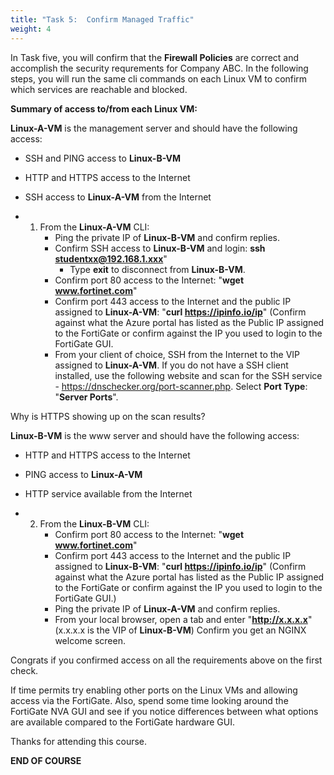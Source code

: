 ```yaml
---
title: "Task 5:  Confirm Managed Traffic"
weight: 4
---
```






In Task five, you will confirm that the **Firewall Policies** are correct and accomplish the security requrements for Company ABC.  In the following steps, you will run the same cli commands on each Linux VM to confirm which services are reachable and blocked.

**Summary of access to/from each Linux VM:**

**Linux-A-VM** is the management server and should have the following access:
- SSH and PING access to **Linux-B-VM**
- HTTP and HTTPS access to the Internet
- SSH access to **Linux-A-VM** from the Internet

- 1. From the **Linux-A-VM** CLI:
        - Ping the private IP of **Linux-B-VM** and confirm replies. 
        - Confirm SSH access to **Linux-B-VM** and login:  **ssh studentxx@192.168.1.xxx**"
            - Type **exit** to disconnect from **Linux-B-VM**.
        - Confirm port 80 access to the Internet:  "**wget www.fortinet.com**"
        - Confirm port 443 access to the Internet and the public IP assigned to **Linux-A-VM**: "**curl https://ipinfo.io/ip**"  (Confirm against what the Azure portal has listed  as the Public IP assigned to the FortiGate or confirm against the IP you used to login to the FortiGate GUI.
        - From your client of choice, SSH from the Internet to the VIP assigned to **Linux-A-VM**.  If you do not have a SSH client installed, use the following website and scan for the SSH service - https://dnschecker.org/port-scanner.php.  Select **Port Type**:  "**Server Ports**".
    
Why is HTTPS showing up on the scan results?


**Linux-B-VM** is the www server and should have the following access:
- HTTP and HTTPS access to the Internet
- PING access to **Linux-A-VM**
- HTTP service available from the Internet

- 2. From the **Linux-B-VM** CLI:
        - Confirm port 80 access to the Internet:  "**wget www.fortinet.com**"
        - Confirm port 443 access to the Internet and the public IP assigned to **Linux-B-VM**: "**curl https://ipinfo.io/ip**"  (Confirm against what the Azure portal has listed  as the Public IP assigned to the FortiGate or confirm against the IP you used to login to the FortiGate GUI.)
        - Ping the private IP of **Linux-A-VM** and confirm replies.
        - From your local browser, open a tab and enter "**http://x.x.x.x**"  (x.x.x.x is the VIP of **Linux-B-VM**)  Confirm you get an NGINX welcome screen.
        
Congrats if you confirmed access on all the requirements above on the first check.

If time permits try enabling other ports on the Linux VMs and allowing access via the FortiGate.
Also, spend some time looking around the FortiGate NVA GUI and see if you notice differences between what options are available compared to the FortiGate hardware GUI.

Thanks for attending this course.

**END OF COURSE**



